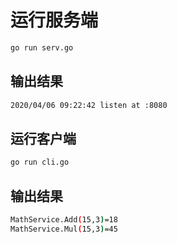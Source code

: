 # 运行服务端

```sh
go run serv.go
```

## 输出结果

```sh
2020/04/06 09:22:42 listen at :8080
```

## 运行客户端

```sh
go run cli.go
```

## 输出结果

```sh
MathService.Add(15,3)=18
MathService.Mul(15,3)=45
```
